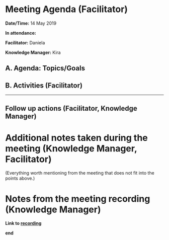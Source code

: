 # Meeting Agenda (Facilitator)

**Date/Time:** 14 May 2019

**In attendance:** 

**Facilitator:** Daniela

**Knowledge Manager:** Kira

## A. Agenda: Topics/Goals


## B. Activities (Facilitator)


********

## Follow up actions (Facilitator, Knowledge Manager)


# Additional notes taken during the meeting (Knowledge Manager, Facilitator)

(Everything worth mentioning from the meeting that does not fit into the points above.)


# Notes from the meeting recording (Knowledge Manager)


**Link to [recording]()**

**end**
